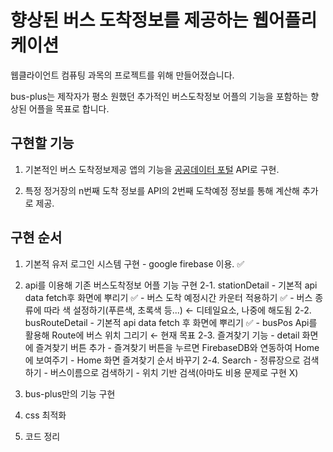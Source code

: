 # 향상된 버스 도착정보를 제공하는 웹어플리케이션

웹클라이언트 컴퓨팅 과목의 프로젝트를 위해 만들어졌습니다.

bus-plus는 제작자가 평소 원했던 추가적인 버스도착정보 어플의 기능을 포함하는 향상된 어플을 목표로 합니다.

## 구현할 기능

1. 기본적인 버스 도착정보제공 앱의 기능을 [공공데이터 포털](https://www.data.go.kr/index.do) API로 구현.

2. 특정 정거장의 n번째 도착 정보를 API의 2번째 도착예정 정보를 통해 계산해 추가로 제공.

## 구현 순서

1. 기본적 유저 로그인 시스템 구현 - google firebase 이용. ✅

2. api를 이용해 기존 버스도착정보 어플 기능 구현
    2-1. stationDetail
        - 기본적 api data fetch후 화면에 뿌리기 ✅
        - 버스 도착 예정시간 카운터 적용하기 ✅
        - 버스 종류에 따라 색 설정하기(푸른색, 초록색 등...) ← 디테일요소, 나중에 해도됨
    2-2. busRouteDetail
        - 기본적 api data fetch 후 화면에 뿌리기 ✅
        - busPos Api를 활용해 Route에 버스 위치 그리기 ← 현재 목표
    2-3. 즐겨찾기 기능
        - detail 화면에 즐겨찾기 버튼 추가
        - 즐겨찾기 버튼을 누르면 FirebaseDB와 연동하여 Home에 보여주기
        - Home 화면 즐겨찾기 순서 바꾸기
    2-4. Search
        - 정류장으로 검색하기
        - 버스이름으로 검색하기
        - 위치 기반 검색(아마도 비용 문제로 구현 X)

3. bus-plus만의 기능 구현

4. css 최적화

5. 코드 정리
